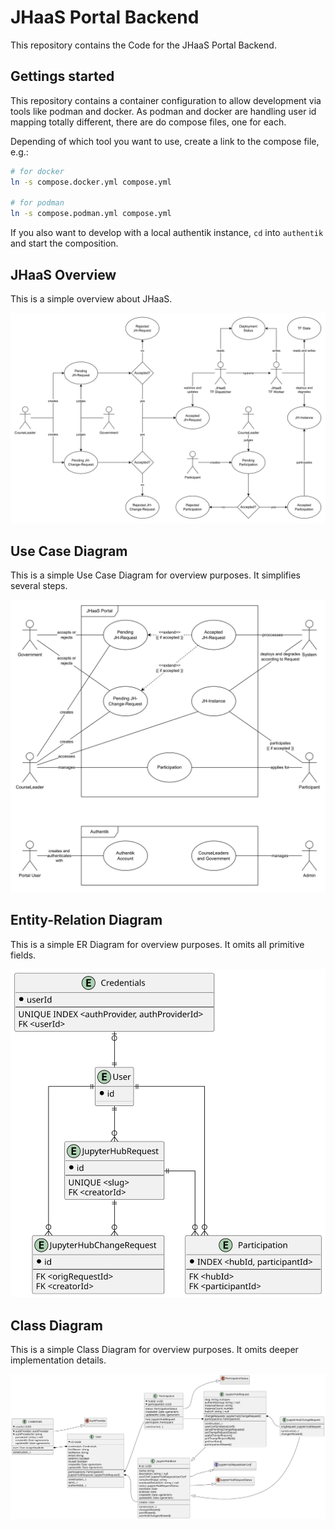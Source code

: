 # JHaaS Portal Backend

This repository contains the Code for the JHaaS Portal Backend.

## Gettings started

This repository contains a container configuration to allow development via tools like podman and docker. As podman and docker are handling user id mapping totally different, there are do compose files, one for each.

Depending of which tool you want to use, create a link to the compose file, e.g.:

```bash
# for docker
ln -s compose.docker.yml compose.yml

# for podman
ln -s compose.podman.yml compose.yml
```

If you also want to develop with a local authentik instance, `cd` into `authentik` and start the composition.

## JHaaS Overview

This is a simple overview about JHaaS.

![JHaaS Overview](docs/rendered/Overview.svg)

## Use Case Diagram

This is a simple Use Case Diagram for overview purposes. It simplifies several steps.

![JHaaS Use Case Diagram](docs/rendered/UseCaseDiagram.svg)

## Entity-Relation Diagram

This is a simple ER Diagram for overview purposes. It omits all primitive fields.

![JHaaS ER Diagram](docs/rendered/ERDiagram.svg)

## Class Diagram

This is a simple Class Diagram for overview purposes. It omits deeper implementation details.

![JHaaS Class Diagram](docs/rendered/ClassDiagram.svg)
